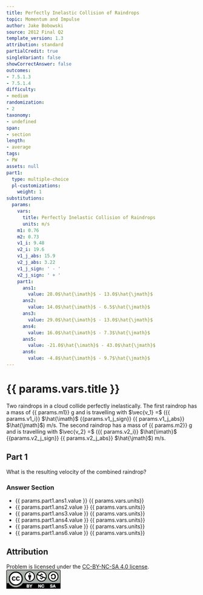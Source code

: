 ```yaml
---
title: Perfectly Inelastic Collision of Raindrops
topic: Momentum and Impulse
author: Jake Bobowski
source: 2012 Final Q2
template_version: 1.3
attribution: standard
partialCredit: true
singleVariant: false
showCorrectAnswer: false
outcomes:
- 7.5.1.3
- 7.5.1.4
difficulty:
- medium
randomization:
- 2
taxonomy:
- undefined
span:
- section
length:
- average
tags:
- PW
assets: null
part1:
  type: multiple-choice
  pl-customizations:
    weight: 1
substitutions:
  params:
    vars:
      title: Perfectly Inelastic Collision of Raindrops
      units: m/s
    m1: 0.76
    m2: 0.73
    v1_i: 9.48
    v2_i: 19.6
    v1_j_abs: 15.9
    v2_j_abs: 3.22
    v1_j_sign: ' - '
    v2_j_sign: ' + '
    part1:
      ans1:
        value: 28.0$\hat{\imath}$ - 13.0$\hat{\jmath}$
      ans2:
        value: 14.0$\hat{\imath}$ - 6.5$\hat{\jmath}$
      ans3:
        value: 29.0$\hat{\imath}$ - 13.0$\hat{\jmath}$
      ans4:
        value: 16.0$\hat{\imath}$ - 7.3$\hat{\jmath}$
      ans5:
        value: -21.0$\hat{\imath}$ - 43.0$\hat{\jmath}$
      ans6:
        value: -4.8$\hat{\imath}$ - 9.7$\hat{\jmath}$
---
```

# {{ params.vars.title }}
Two raindrops in a cloud collide perfectly inelastically. The first raindrop has a mass of {{ params.m1}} g and is travelling with $\vec{v_1} =$ ({{ params.v1_i}} $\hat{\imath}$ {{params.v1_j_sign}} {{ params.v1_j_abs}} $\hat{\jmath}$) m/s.
The second raindrop has a mass of {{ params.m2}} g and is travelling with $\vec{v_2} =$ ({{ params.v2_i}} $\hat{\imath}$ {{params.v2_j_sign}} {{ params.v2_j_abs}} $\hat{\jmath}$) m/s.

## Part 1

What is the resulting velocity of the combined raindrop?

### Answer Section

- {{ params.part1.ans1.value }} {{ params.vars.units}}
- {{ params.part1.ans2.value }} {{ params.vars.units}}
- {{ params.part1.ans3.value }} {{ params.vars.units}}
- {{ params.part1.ans4.value }} {{ params.vars.units}}
- {{ params.part1.ans5.value }} {{ params.vars.units}}
- {{ params.part1.ans6.value }} {{ params.vars.units}}

## Attribution

Problem is licensed under the [CC-BY-NC-SA 4.0 license](https://creativecommons.org/licenses/by-nc-sa/4.0/).<br> ![The Creative Commons 4.0 license requiring attribution-BY, non-commercial-NC, and share-alike-SA license.](https://raw.githubusercontent.com/firasm/bits/master/by-nc-sa.png)